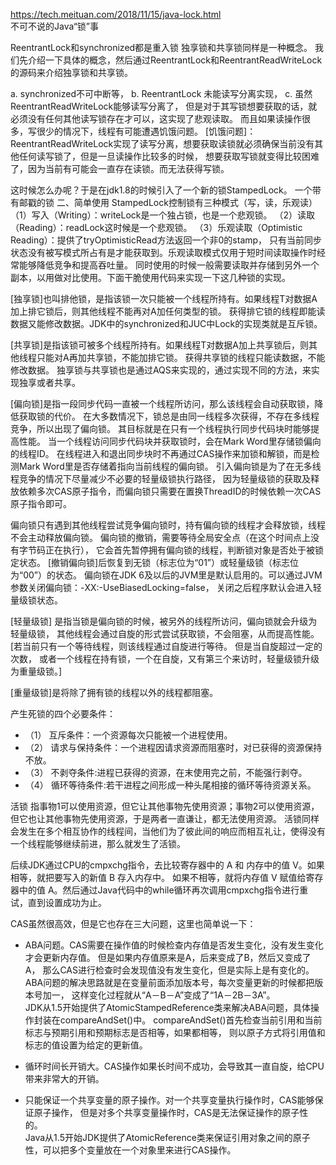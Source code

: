 
https://tech.meituan.com/2018/11/15/java-lock.html  
    不可不说的Java“锁”事  
    
ReentrantLock和synchronized都是重入锁
独享锁和共享锁同样是一种概念。
    我们先介绍一下具体的概念，然后通过ReentrantLock和ReentrantReadWriteLock的源码来介绍独享锁和共享锁。

a. synchronized不可中断等，
b.  ReentrantLock 未能读写分离实现，
c.   虽然ReentrantReadWriteLock能够读写分离了，
    但是对于其写锁想要获取的话，就必须没有任何其他读写锁存在才可以，这实现了悲观读取。
    而且如果读操作很多，写很少的情况下，线程有可能遭遇饥饿问题。
    [饥饿问题]：ReentrantReadWriteLock实现了读写分离，想要获取读锁就必须确保当前没有其他任何读写锁了，但是一旦读操作比较多的时候，
    想要获取写锁就变得比较困难了，因为当前有可能会一直存在读锁。而无法获得写锁。

这时候怎么办呢？于是在jdk1.8的时候引入了一个新的锁StampedLock。    一个带有邮戳的锁
二、简单使用
StampedLock控制锁有三种模式（写，读，乐观读）
（1）写入（Writing）：writeLock是一个独占锁，也是一个悲观锁。
（2）读取（Reading）：readLock这时候是一个悲观锁。
（3）乐观读取（Optimistic Reading）：提供了tryOptimisticRead方法返回一个非0的stamp，
    只有当前同步状态没有被写模式所占有是才能获取到。乐观读取模式仅用于短时间读取操作时经常能够降低竞争和提高吞吐量。
    同时使用的时候一般需要读取并存储到另外一个副本，以用做对比使用。下面干脆使用代码来实现一下这几种锁的实现。




[独享锁]也叫排他锁，是指该锁一次只能被一个线程所持有。如果线程T对数据A加上排它锁后，则其他线程不能再对A加任何类型的锁。
    获得排它锁的线程即能读数据又能修改数据。JDK中的synchronized和JUC中Lock的实现类就是互斥锁。

[共享锁]是指该锁可被多个线程所持有。如果线程T对数据A加上共享锁后，则其他线程只能对A再加共享锁，不能加排它锁。
    获得共享锁的线程只能读数据，不能修改数据。
独享锁与共享锁也是通过AQS来实现的，通过实现不同的方法，来实现独享或者共享。

   [偏向锁]是指一段同步代码一直被一个线程所访问，那么该线程会自动获取锁，降低获取锁的代价。
        在大多数情况下，锁总是由同一线程多次获得，不存在多线程竞争，所以出现了偏向锁。
        其目标就是在只有一个线程执行同步代码块时能够提高性能。
   当一个线程访问同步代码块并获取锁时，会在Mark Word里存储锁偏向的线程ID。
        在线程进入和退出同步块时不再通过CAS操作来加锁和解锁，而是检测Mark Word里是否存储着指向当前线程的偏向锁。
        引入偏向锁是为了在无多线程竞争的情况下尽量减少不必要的轻量级锁执行路径，
        因为轻量级锁的获取及释放依赖多次CAS原子指令，而偏向锁只需要在置换ThreadID的时候依赖一次CAS原子指令即可。
   
   偏向锁只有遇到其他线程尝试竞争偏向锁时，持有偏向锁的线程才会释放锁，线程不会主动释放偏向锁。
        偏向锁的撤销，需要等待全局安全点（在这个时间点上没有字节码正在执行），
        它会首先暂停拥有偏向锁的线程，判断锁对象是否处于被锁定状态。
        [撤销偏向锁]后恢复到无锁（标志位为“01”）或轻量级锁（标志位为“00”）的状态。
   偏向锁在JDK 6及以后的JVM里是默认启用的。可以通过JVM参数关闭偏向锁：-XX:-UseBiasedLocking=false，
        关闭之后程序默认会进入轻量级锁状态。 
   
   [轻量级锁] 是指当锁是偏向锁的时候，被另外的线程所访问，偏向锁就会升级为轻量级锁，
        其他线程会通过自旋的形式尝试获取锁，不会阻塞，从而提高性能。     
   [若当前只有一个等待线程，则该线程通过自旋进行等待。
    但是当自旋超过一定的次数，
    或者一个线程在持有锁，一个在自旋，又有第三个来访时，轻量级锁升级为重量级锁。]
    
   [重量级锁]是将除了拥有锁的线程以外的线程都阻塞。

产生死锁的四个必要条件：
*  （1） 互斥条件：一个资源每次只能被一个进程使用。  
*  （2） 请求与保持条件：一个进程因请求资源而阻塞时，对已获得的资源保持不放。  
*  （3） 不剥夺条件:进程已获得的资源，在末使用完之前，不能强行剥夺。  
*  （4） 循环等待条件:若干进程之间形成一种头尾相接的循环等待资源关系。  


活锁
指事物1可以使用资源，但它让其他事物先使用资源；事物2可以使用资源，但它也让其他事物先使用资源，于是两者一直谦让，都无法使用资源。
活锁同样会发生在多个相互协作的线程间，当他们为了彼此间的响应而相互礼让，使得没有一个线程能够继续前进，那么就发生了活锁。


后续JDK通过CPU的cmpxchg指令，去比较寄存器中的 A 和 内存中的值 V。如果相等，就把要写入的新值 B 存入内存中。
如果不相等，就将内存值 V 赋值给寄存器中的值 A。然后通过Java代码中的while循环再次调用cmpxchg指令进行重试，直到设置成功为止。

CAS虽然很高效，但是它也存在三大问题，这里也简单说一下：

* ABA问题。CAS需要在操作值的时候检查内存值是否发生变化，没有发生变化才会更新内存值。
  但是如果内存值原来是A，后来变成了B，然后又变成了A，
  那么CAS进行检查时会发现值没有发生变化，但是实际上是有变化的。
  ABA问题的解决思路就是在变量前面添加版本号，每次变量更新的时候都把版本号加一，
  这样变化过程就从“A－B－A”变成了“1A－2B－3A”。  
        JDK从1.5开始提供了AtomicStampedReference类来解决ABA问题，具体操作封装在compareAndSet()中。
        compareAndSet()首先检查当前引用和当前标志与预期引用和预期标志是否相等，如果都相等，
        则以原子方式将引用值和标志的值设置为给定的更新值。
    
* 循环时间长开销大。CAS操作如果长时间不成功，会导致其一直自旋，给CPU带来非常大的开销。  
* 只能保证一个共享变量的原子操作。对一个共享变量执行操作时，CAS能够保证原子操作，
但是对多个共享变量操作时，CAS是无法保证操作的原子性的。  
        Java从1.5开始JDK提供了AtomicReference类来保证引用对象之间的原子性，可以把多个变量放在一个对象里来进行CAS操作。
